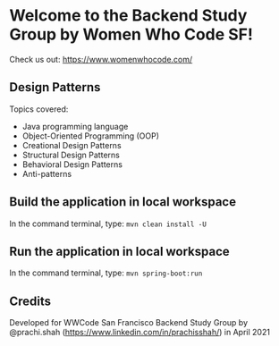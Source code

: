 # Welcome to the Backend Study Group by Women Who Code SF!

Check us out: https://www.womenwhocode.com/

## Design Patterns

Topics covered:

- Java programming language
- Object-Oriented Programming (OOP)
- Creational Design Patterns
- Structural Design Patterns
- Behavioral Design Patterns
- Anti-patterns

## Build the application in local workspace

In the command terminal, type: ```mvn clean install -U```

## Run the application in local workspace

In the command terminal, type: ```mvn spring-boot:run```

## Credits

Developed for WWCode San Francisco Backend Study Group by
@prachi.shah (https://www.linkedin.com/in/prachisshah/) in April 2021